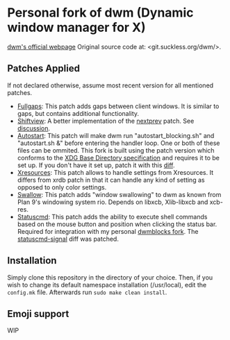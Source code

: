 # Personal fork of dwm (Dynamic window manager for X)
[dwm's official webpage](dwm.suckless.org) Original source code at: <git.suckless.org/dwm/>.

## Patches Applied
If not declared otherwise, assume most recent version for all mentioned patches.
- [Fullgaps](https://dwm.suckless.org/patches/fullgaps/): This patch adds gaps between client windows. It is similar to gaps, but contains additional functionality.
- [Shiftview](https://lists.suckless.org/dev/att-7590/shiftview.c): A better implementation of the [nextprev](https://dwm.suckless.org/patches/nextprev/) patch. See [discussion](https://lists.suckless.org/dev/1104/7590.html).
- [Autostart](https://dwm.suckless.org/patches/autostart/): This patch will make dwm run "autostart_blocking.sh" and "autostart.sh &" before entering the handler loop. One or both of these files can be ommited.
This fork is built using the patch version which conforms to the [XDG Base Directory specification](https://specifications.freedesktop.org/basedir-spec/basedir-spec-latest.html) and requires it to be set up. If you don't have it set up, patch it with this [diff](https://dwm.suckless.org/patches/autostart/dwm-autostart-20161205-bb3bd6f.diff).
- [Xresources](https://dwm.suckless.org/patches/xresources/): This patch allows to handle settings from Xresources. It differs from xrdb patch in that it can handle any kind of setting as opposed to only color settings.
- [Swallow](https://dwm.suckless.org/patches/swallow/): This patch adds "window swallowing" to dwm as known from Plan 9's windowing system rio. Depends on libxcb, Xlib-libxcb and xcb-res.
- [Statuscmd](https://dwm.suckless.org/patches/statuscmd/): This patch adds the ability to execute shell commands based on the mouse button and position when clicking the status bar.
Required for integration with my personal [dwmblocks fork](https://github.com/brlipi/dwmblocks). The [statuscmd-signal](https://dwm.suckless.org/patches/statuscmd/dwm-statuscmd-signal-6.2.diff) diff was patched.

## Installation
Simply clone this repository in the directory of your choice. Then, if you wish to change its default namespace installation (/usr/local), edit the `config.mk` file. Afterwards run `sudo make clean install`.

## Emoji support
WIP
